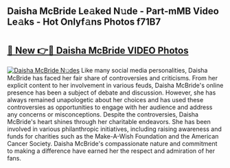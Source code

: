 ## Daisha McBride Le𝚊ked N𝚞de - Part-mMB Video Le𝚊ks - Hot Onlyf𝚊ns Photos f71B7

# <h2><a href="http://ab4769.deff.icu/?id=Daisha+McBride">🔗 New 👉🔴 Daisha McBride VIDEO Photos</a></h2>

[![Daisha McBride N𝚞des](https://i.imgur.com/rIISA9y.gif)](http://ab4769.deff.icu/?id=Daisha+McBride)
Like many social media personalities, Daisha McBride has faced her fair share of controversies and criticisms. From her explicit content to her involvement in various feuds, Daisha McBride's online presence has been a subject of debate and discussion. However, she has always remained unapologetic about her choices and has used these controversies as opportunities to engage with her audience and address any concerns or misconceptions. Despite the controversies, Daisha McBride's heart shines through her charitable endeavors. She has been involved in various philanthropic initiatives, including raising awareness and funds for charities such as the Make-A-Wish Foundation and the American Cancer Society. Daisha McBride's compassionate nature and commitment to making a difference have earned her the respect and admiration of her fans.
